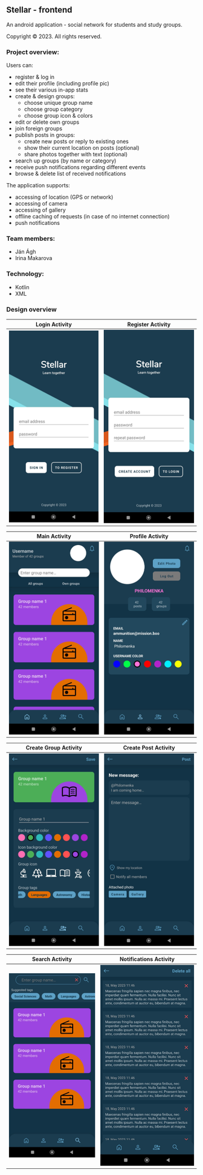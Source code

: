## Stellar - frontend

An android application - social network for students and study groups.

Copyright &copy; 2023. All rights reserved.

### Project overview:

Users can:

- register & log in
- edit their profile (including profile pic)
- see their various in-app stats
- create & design groups:
    - choose unique group name
    - choose group category
    - choose group icon & colors
- edit or delete own groups
- join foreign groups
- publish posts in groups:
    - create new posts or reply to existing ones
    - show their current location on posts (optional)
    - share photos together with text (optional)
- search up groups (by name or category)
- receive push notifications regarding different events
- browse & delete list of received notifications

The application supports:

- accessing of location (GPS or network)
- accessing of camera
- accessing of gallery
- offline caching of requests (in case of no internet connection)
- push notifications

### Team members:

- Ján Ágh
- Irina Makarova

### Technology:

- Kotlin
- XML

### Design overview

Login Activity             |  Register Activity
:-------------------------:|:-------------------------:
![](pics/login_activity.jpg)  |  ![](pics/register_activity.jpg)

Main Activity              |  Profile Activity
:-------------------------:|:-------------------------:
![](pics/home_page_activity.jpg)  |  ![](pics/profile_Activity.jpg)

Create Group Activity      |  Create Post Activity
:-------------------------:|:-------------------------:
![](pics/create_group_activity.jpg)  |  ![](pics/create_post_activity.jpg)

Search Activity            |  Notifications Activity
:-------------------------:|:-------------------------:
![](pics/search_activity.jpg)  |  ![](pics/notifications_activity.jpg)